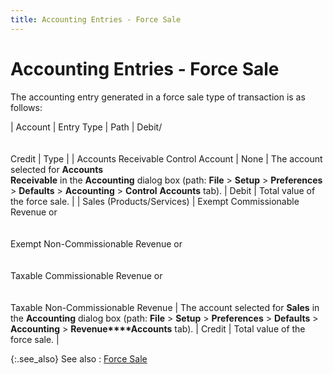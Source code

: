 ```yaml
---
title: Accounting Entries - Force Sale
---
```


# Accounting Entries - Force Sale


The accounting entry generated in a force sale type of transaction is  as follows:


| Account | Entry Type | Path | Debit/<br/><br/><br/>Credit | Type |
| Accounts Receivable Control Account | None | The account selected for **Accounts <br/> Receivable** in the **Accounting**  dialog box (path: **File** > **Setup** > **Preferences**  > **Defaults** > **Accounting**  > **Control** **Accounts**  tab). | Debit | Total value of the force sale. |
| Sales (Products/Services) | Exempt Commissionable  Revenue or<br/><br/><br/>Exempt Non-Commissionable  Revenue or<br/><br/><br/>Taxable Commissionable  Revenue or<br/><br/><br/>Taxable Non-Commissionable  Revenue | The account selected for **Sales** in the **Accounting** dialog  box (path: **File** > **Setup**  > **Preferences** > **Defaults**  > **Accounting** > **Revenue****Accounts** tab). | Credit | Total value of the force sale. |



{:.see_also}
See also
: [Force Sale]({{site.pos_baseurl}}/pos-trans/create-pos-doc/pos-si-profile/force-sale/force_sale_pos.html)
